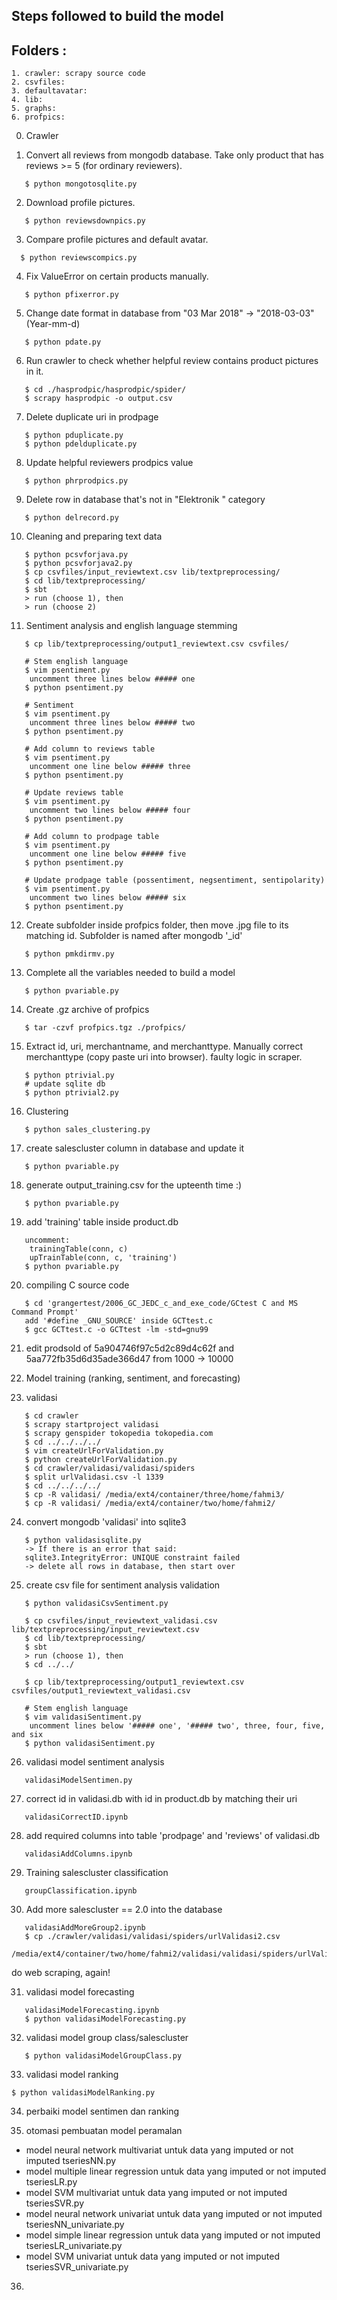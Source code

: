 ## Steps followed to build the model

## Folders :
    1. crawler: scrapy source code
    2. csvfiles: 
    3. defaultavatar:
    4. lib:
    5. graphs:
    6. profpics: 

0. Crawler

1. Convert all reviews from mongodb database. Take only product that has
   reviews >= 5 (for ordinary reviewers).
```
   $ python mongotosqlite.py
```
2. Download profile pictures.
```
   $ python reviewsdownpics.py
```
3. Compare profile pictures and default avatar.
 ``` 
   $ python reviewscompics.py
```
4. Fix ValueError on certain products manually.
```
   $ python pfixerror.py
```
5. Change date format in database from "03 Mar 2018" -> "2018-03-03" (Year-mm-d)
```
   $ python pdate.py
```
6. Run crawler to check whether helpful review contains product pictures in it.
```
   $ cd ./hasprodpic/hasprodpic/spider/
   $ scrapy hasprodpic -o output.csv
```
7. Delete duplicate uri in prodpage
```
   $ python pduplicate.py
   $ python pdelduplicate.py
```
8. Update helpful reviewers prodpics value
```
   $ python phrprodpics.py
```
9. Delete row in database that's not in "Elektronik " category
```
   $ python delrecord.py
```
10. Cleaning and preparing text data
```
   $ python pcsvforjava.py
   $ python pcsvforjava2.py
   $ cp csvfiles/input_reviewtext.csv lib/textpreprocessing/
   $ cd lib/textpreprocessing/
   $ sbt
   > run (choose 1), then
   > run (choose 2)
```
11. Sentiment analysis and english language stemming
```
   $ cp lib/textpreprocessing/output1_reviewtext.csv csvfiles/

   # Stem english language
   $ vim psentiment.py
   	uncomment three lines below ##### one
   $ python psentiment.py

   # Sentiment
   $ vim psentiment.py
   	uncomment three lines below ##### two
   $ python psentiment.py

   # Add column to reviews table
   $ vim psentiment.py
   	uncomment one line below ##### three
   $ python psentiment.py

   # Update reviews table
   $ vim psentiment.py
   	uncomment two lines below ##### four
   $ python psentiment.py

   # Add column to prodpage table
   $ vim psentiment.py
   	uncomment one line below ##### five
   $ python psentiment.py
   
   # Update prodpage table (possentiment, negsentiment, sentipolarity)
   $ vim psentiment.py
   	uncomment two lines below ##### six
   $ python psentiment.py
```
12. Create subfolder inside profpics folder, then move .jpg file to its matching id.
    Subfolder is named after mongodb '_id'
```
   $ python pmkdirmv.py
```
13. Complete all the variables needed to build a model
```
   $ python pvariable.py
```
14. Create .gz archive of profpics
```
   $ tar -czvf profpics.tgz ./profpics/
```
15. Extract id, uri, merchantname, and merchanttype. Manually 
    correct merchanttype (copy paste uri into browser).
    faulty logic in scraper.
```
   $ python ptrivial.py
   # update sqlite db
   $ python ptrivial2.py
```
16. Clustering
```
   $ python sales_clustering.py
```
17. create salescluster column in database and update it
```
   $ python pvariable.py
```
18. generate output_training.csv for the upteenth time :)
```
   $ python pvariable.py
```
19. add 'training' table inside product.db
```
   uncomment:
   	trainingTable(conn, c)
   	upTrainTable(conn, c, 'training')
   $ python pvariable.py
```
20. compiling C source code
```
   $ cd 'grangertest/2006_GC_JEDC_c_and_exe_code/GCtest C and MS Command Prompt'
   add '#define _GNU_SOURCE' inside GCTtest.c
   $ gcc GCTtest.c -o GCTtest -lm -std=gnu99
```
21. edit prodsold of 5a904746f97c5d2c89d4c62f and 5aa772fb35d6d35ade366d47 from 1000 -> 10000

22. Model training (ranking, sentiment, and forecasting)

23. validasi
```
   $ cd crawler
   $ scrapy startproject validasi
   $ scrapy genspider tokopedia tokopedia.com
   $ cd ../../../../
   $ vim createUrlForValidation.py
   $ python createUrlForValidation.py
   $ cd crawler/validasi/validasi/spiders
   $ split urlValidasi.csv -l 1339
   $ cd ../../../../
   $ cp -R validasi/ /media/ext4/container/three/home/fahmi3/
   $ cp -R validasi/ /media/ext4/container/two/home/fahmi2/
```
24. convert mongodb 'validasi' into sqlite3
```
   $ python validasisqlite.py
   -> If there is an error that said:
   sqlite3.IntegrityError: UNIQUE constraint failed
   -> delete all rows in database, then start over
```
25. create csv file for sentiment analysis validation
```
   $ python validasiCsvSentiment.py

   $ cp csvfiles/input_reviewtext_validasi.csv lib/textpreprocessing/input_reviewtext.csv
   $ cd lib/textpreprocessing/
   $ sbt
   > run (choose 1), then
   $ cd ../../

   $ cp lib/textpreprocessing/output1_reviewtext.csv csvfiles/output1_reviewtext_validasi.csv

   # Stem english language
   $ vim validasiSentiment.py
   	uncomment lines below '##### one', '##### two', three, four, five, and six
   $ python validasiSentiment.py
```
26. validasi model sentiment analysis
```
   validasiModelSentimen.py
```
27. correct id in validasi.db with id in product.db by matching their uri
```
   validasiCorrectID.ipynb
```
28. add required columns into table 'prodpage' and 'reviews' of validasi.db
```
   validasiAddColumns.ipynb
```
29. Training salescluster classification
```
   groupClassification.ipynb
```
30. Add more salescluster == 2.0 into the database
```
   validasiAddMoreGroup2.ipynb
   $ cp ./crawler/validasi/validasi/spiders/urlValidasi2.csv 
   	/media/ext4/container/two/home/fahmi2/validasi/validasi/spiders/urlValidasi.csv
   ```
   do web scraping, again!

31. validasi model forecasting
```
   validasiModelForecasting.ipynb
   $ python validasiModelForecasting.py
```
32. validasi model group class/salescluster
```
   $ python validasiModelGroupClass.py
 ```
33. validasi model ranking
   ```
   $ python validasiModelRanking.py
```
34. perbaiki model sentimen dan ranking

35. otomasi pembuatan model peramalan
   - model neural network multivariat untuk data yang imputed or not imputed
    tseriesNN.py
   - model multiple linear regression untuk data yang imputed or not imputed
    tseriesLR.py
   - model SVM multivariat untuk data yang imputed or not imputed
    tseriesSVR.py
   - model neural network univariat untuk data yang imputed or not imputed
    tseriesNN_univariate.py
   - model simple linear regression untuk data yang imputed or not imputed
    tseriesLR_univariate.py
   - model SVM univariat untuk data yang imputed or not imputed
    tseriesSVR_univariate.py

36. 

